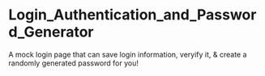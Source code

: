 # Login_Authentication_and_Password_Generator
A mock login page that can save login information, veryify it, &amp; create a randomly generated password for you!
